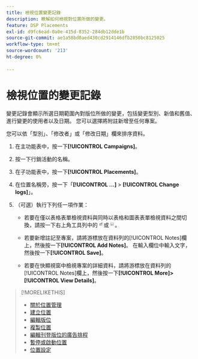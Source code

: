 ```yaml
---
title: 檢視位置變更記錄
description: 瞭解如何檢視對位置所做的變更。
feature: DSP Placements
exl-id: d9fc6ead-0a0e-415d-8352-284db12dde1b
source-git-commit: ae1a58bd0aed430cd2914146dfb2850bc8125025
workflow-type: tm+mt
source-wordcount: '213'
ht-degree: 0%

---
```


# 檢視位置的變更記錄

變更記錄會顯示所選日期範圍內對版位所做的變更，包括變更型別、新值和舊值、進行變更的使用者以及日期。 您可以選擇將附註新增至任何專案。

您可以依「型別」、「修改者」或「修改日期」欄來排序資料。

1. 在主功能表中，按一下&#x200B;**[!UICONTROL Campaigns]**。

1. 按一下行銷活動的名稱。

1. 在子功能表中，按一下&#x200B;**[!UICONTROL Placements]**。

1. 在位置名稱旁，按一下「**[!UICONTROL ...]** > **[!UICONTROL Change logs]**」。

1. （可選）執行下列任一項作業：

   * 若要在僅以表格表單檢視資料與同時以表格和圖表表單檢視資料之間切換，請按一下右上角工具列中的![表格和圖表檢視](/help/dsp/assets/table-plus-chart-view.png "表格和圖表檢視")或![表格檢視](/help/dsp/assets/table-view.png "表格檢視")。

   * 若要新增註記至專案，請將游標放在資料列的[!UICONTROL Notes]欄上，然後按一下&#x200B;**[!UICONTROL Add Notes]**。 在輸入欄位中輸入文字，然後按一下&#x200B;**[!UICONTROL Save]**。

   * 若要在快顯視窗中檢視專案的詳細資料，請將游標放在資料列的[!UICONTROL Notes]欄上，然後按一下&#x200B;**[!UICONTROL More]>[!UICONTROL View Details]**。


>[!MORELIKETHIS]
>
>* [關於位置管理](placement-about.md)
>* [建立位置](placement-create.md)
>* [編輯版位](placement-edit.md)
>* [複製位置](placement-duplicate.md)
>* [編輯刊登版位的廣告排程](placement-edit-ad-schedule.md)
>* [暫停或啟動位置](placement-pause-activate.md)
>* [位置設定](placement-settings.md)
